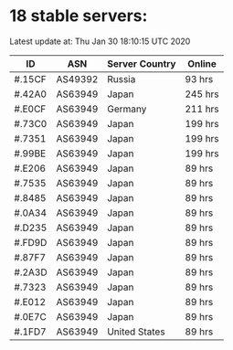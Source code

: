 # 18 stable servers:

Latest update at: Thu Jan 30 18:10:15 UTC 2020

| ID | ASN | Server Country | Online |
| -- | --- | -------------- | ------ |
| #.15CF | AS49392 | Russia | 93 hrs |
| #.42A0 | AS63949 | Japan | 245 hrs |
| #.E0CF | AS63949 | Germany | 211 hrs |
| #.73C0 | AS63949 | Japan | 199 hrs |
| #.7351 | AS63949 | Japan | 199 hrs |
| #.99BE | AS63949 | Japan | 199 hrs |
| #.E206 | AS63949 | Japan | 89 hrs |
| #.7535 | AS63949 | Japan | 89 hrs |
| #.8485 | AS63949 | Japan | 89 hrs |
| #.0A34 | AS63949 | Japan | 89 hrs |
| #.D235 | AS63949 | Japan | 89 hrs |
| #.FD9D | AS63949 | Japan | 89 hrs |
| #.87F7 | AS63949 | Japan | 89 hrs |
| #.2A3D | AS63949 | Japan | 89 hrs |
| #.7323 | AS63949 | Japan | 89 hrs |
| #.E012 | AS63949 | Japan | 89 hrs |
| #.0E7C | AS63949 | Japan | 89 hrs |
| #.1FD7 | AS63949 | United States | 89 hrs |

